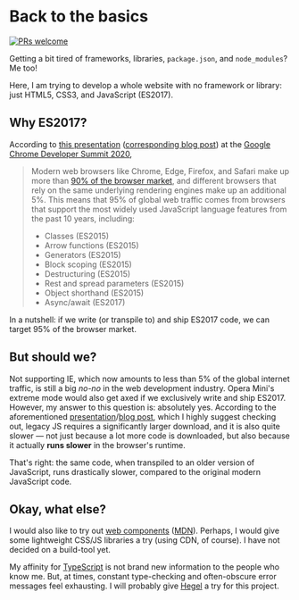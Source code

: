 # Back to the basics

[![PRs welcome](https://img.shields.io/badge/PRs-welcome-green?style=flat-square&logo=github)](https://github.com/maacpiash/ES2017/compare)

Getting a bit tired of frameworks, libraries, `package.json`, and `node_modules`? Me too!

Here, I am trying to develop a whole website with no framework or library: just HTML5, CSS3, and JavaScript (ES2017).

## Why ES2017?

According to [this presentation](https://www.youtube.com/watch?v=cLxNdLK--yI) ([corresponding blog post](https://web.dev/publish-modern-javascript)) at the [Google Chrome Developer Summit 2020](https://goo.gle/cds20-sessions),

> Modern web browsers like Chrome, Edge, Firefox, and Safari make up more than [90% of the browser market](https://www.caniuse.com/usage-table), and different browsers that rely on the same underlying rendering engines make up an additional 5%. This means that 95% of global web traffic comes from browsers that support the most widely used JavaScript language features from the past 10 years, including:
>
>- Classes (ES2015)
>- Arrow functions (ES2015)
>- Generators (ES2015)
>- Block scoping (ES2015)
>- Destructuring (ES2015)
>- Rest and spread parameters (ES2015)
>- Object shorthand (ES2015)
>- Async/await (ES2017)

In a nutshell: if we write (or transpile to) and ship ES2017 code, we can target 95% of the browser market.

## But should we?

Not supporting IE, which now amounts to less than 5% of the global internet traffic, is still a big *no-no* in the web development industry. Opera Mini's extreme mode would also get axed if we exclusively write and ship ES2017. However, my answer to this question is: absolutely yes. According to the aforementioned [presentation](https://www.youtube.com/watch?v=cLxNdLK--yI)/[blog post](https://web.dev/publish-modern-javascript), which I highly suggest checking out, legacy JS requires a significantly larger download, and it is also quite slower — not just because a lot more code is downloaded, but also because it actually **runs slower** in the browser's runtime.

That's right: the same code, when transpiled to an older version of JavaScript, runs drastically slower, compared to the original modern JavaScript code.

## Okay, what else?

I would also like to try out [web components](https://www.webcomponents.org) ([MDN](https://developer.mozilla.org/en-US/docs/Web/Web_Components)). Perhaps, I would give some lightweight CSS/JS libraries a try (using CDN, of course). I have not decided on a build-tool yet.

My affinity for [TypeScript](https://github.com/microsoft/TypeScript) is not brand new information to the people who know me. But, at times, constant type-checking and often-obscure error messages feel exhausting. I will probably give [Hegel](https://github.com/JSMonk/hegel) a try for this project.

